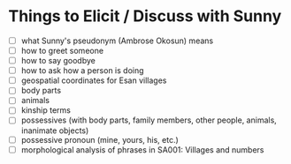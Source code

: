 # Things to Elicit / Discuss with Sunny

- [ ] what Sunny's pseudonym (Ambrose Okosun) means
- [ ] how to greet someone
- [ ] how to say goodbye
- [ ] how to ask how a person is doing
- [ ] geospatial coordinates for Esan villages
- [ ] body parts
- [ ] animals
- [ ] kinship terms
- [ ] possessives (with body parts, family members, other people, animals, inanimate objects)
- [ ] possessive pronoun (mine, yours, his, etc.)
- [ ] morphological analysis of phrases in SA001: Villages and numbers
